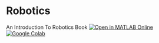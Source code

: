 # Robotics 

An Introduction To Robotics Book
[![Open in MATLAB Online](https://www.mathworks.com/images/responsive/global/open-in-matlab-online.svg)](https://matlab.mathworks.com/open/github/v1?repo=https://github.com/aras-labs/Robotics&project=MY_REPO.prj) [![Google Colab](https://img.shields.io/badge/Open%20in%20Colab-1RLI0E4KVbwhQEDLm5wO2awykG96ra8PE-blue.svg)](https://colab.research.google.com/drive/1RLI0E4KVbwhQEDLm5wO2awykG96ra8PE?usp=sharing)
